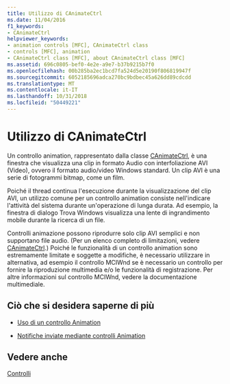 ```yaml
---
title: Utilizzo di CAnimateCtrl
ms.date: 11/04/2016
f1_keywords:
- CAnimateCtrl
helpviewer_keywords:
- animation controls [MFC], CAnimateCtrl class
- controls [MFC], animation
- CAnimateCtrl class [MFC], about CAnimateCtrl class [MFC]
ms.assetid: 696c0805-bef0-4e2e-a9e7-b37b9215b7f0
ms.openlocfilehash: 00b285ba2ec1bcd7fa524d5e20190f806819947f
ms.sourcegitcommit: 6052185696adca270bc9bdbec45a626dd89cdcdd
ms.translationtype: MT
ms.contentlocale: it-IT
ms.lasthandoff: 10/31/2018
ms.locfileid: "50449221"
---
```

# <a name="using-canimatectrl"></a>Utilizzo di CAnimateCtrl

Un controllo animation, rappresentato dalla classe [CAnimateCtrl](../mfc/reference/canimatectrl-class.md), è una finestra che visualizza una clip in formato Audio con interfoliazione AVI (Video), ovvero il formato audio/video Windows standard. Un clip AVI è una serie di fotogrammi bitmap, come un film.

Poiché il thread continua l'esecuzione durante la visualizzazione del clip AVI, un utilizzo comune per un controllo animation consiste nell'indicare l'attività del sistema durante un'operazione di lunga durata. Ad esempio, la finestra di dialogo Trova Windows visualizza una lente di ingrandimento mobile durante la ricerca di un file.

Controlli animazione possono riprodurre solo clip AVI semplici e non supportano file audio. (Per un elenco completo di limitazioni, vedere [CAnimateCtrl](../mfc/reference/canimatectrl-class.md).) Poiché le funzionalità di un controllo animation sono estremamente limitate e soggette a modifiche, è necessario utilizzare in alternativa, ad esempio il controllo MCIWnd se è necessario un controllo per fornire la riproduzione multimedia e/o le funzionalità di registrazione. Per altre informazioni sul controllo MCIWnd, vedere la documentazione multimediale.

## <a name="what-do-you-want-to-know-more-about"></a>Ciò che si desidera saperne di più

- [Uso di un controllo Animation](../mfc/using-an-animation-control.md)

- [Notifiche inviate mediante controlli Animation](../mfc/notifications-sent-by-animation-controls.md)

## <a name="see-also"></a>Vedere anche

[Controlli](../mfc/controls-mfc.md)

